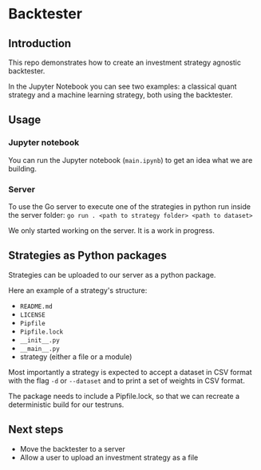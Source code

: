 # Backtester

## Introduction

This repo demonstrates how to create an investment strategy agnostic backtester.

In the Jupyter Notebook you can see two examples: a classical quant strategy and a machine learning strategy, both using the backtester.

## Usage

### Jupyter notebook

You can run the Jupyter notebook (`main.ipynb`) to get an idea what we are building.

### Server

To use the Go server to execute one of the strategies in python run inside the server folder: `go run . <path to strategy folder> <path to dataset>`

We only started working on the server. It is a work in progress.

## Strategies as Python packages

Strategies can be uploaded to our server as a python package.

Here an example of a strategy's structure:

- `README.md`
- `LICENSE`
- `Pipfile`
- `Pipfile.lock`
- `__init__.py`
- `__main__.py`
- strategy (either a file or a module)

Most importantly a strategy is expected to accept a dataset in CSV format with the flag `-d` or `--dataset` and to print a set of weights in CSV format.

The package needs to include a Pipfile.lock, so that we can recreate a deterministic build for our testruns.

## Next steps

- Move the backtester to a server
- Allow a user to upload an investment strategy as a file
